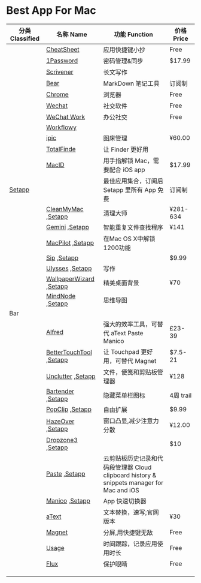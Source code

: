 # Best App For Mac

| 分类 Classified 	| 名称 Name 	| 功能 Function 	| 价格 Price 	|
|-------------------------------	|-----------------------------------------------------------------------------------------------------------------------------------	|-------------------------------------------	|------------	|
|   | [CheatSheet](https://www.mediaatelier.com/CheatSheet/) | 应用快捷键小抄 | Free |
|   | [1Password](https://agilebits.com/) | 密码管理&同步 | $17.99 |
|  	| [Scrivener](https://www.literatureandlatte.com/scrivener/download) 	| 长文写作 	|  	|
|  	| [Bear](https://itunes.apple.com/cn/app/%E7%86%8A%E6%8E%8C%E8%AE%B0/id1091189122?mt=12) 	|  MarkDown 笔记工具 	|  订阅制	|
|  	| [Chrome](https://www.google.com/chrome/thank-you.html?statcb=0&installdataindex=empty) 	| 浏览器 	|  Free	|
|   | [Wechat](https://itunes.apple.com/cn/app/wechat/id836500024?l=en&mt=12) | 社交软件 | Free |
|  	| [WeChat Work](https://itunes.apple.com/cn/app/%E4%BC%81%E4%B8%9A%E5%BE%AE%E4%BF%A1/id1189898970?mt=12) 	|  办公社交	|  Free	|
|  	| [Workflowy](https://workflowy.com/accounts/login/) 	|  	|  	|
|  	| [ipic](https://itunes.apple.com/cn/app/ipic-image-upload-tool/id1101244278?l=en&mt=12)	| 图床管理 	|  ¥60.00	|
|  	| [TotalFinde](https://totalfinder.binaryage.com/) 	| 让 Finder 更好用 	|  	|
|   | [MacID](https://macid.co/) | 用手指解锁 Mac，需要配合 iOS app | $17.99 |
| [Setapp](https://setapp.com/)  	|  	|  最佳应用集合，订阅后Setapp 里所有 App 免费	|  订阅制	|
|  	| [CleanMyMac](https://macpaw.com/cleanmymac) ,[Setapp](https://setapp.com/apps/cleanmymac-x) 	|  清理大师	|  ¥281-634	|
|  	| [Gemini](https://macpaw.com/zh/store/gemini) ,[Setapp](https://setapp.com/apps/gemini) 	|  智能重复文件查找程序	|  ¥141	|
|  	| [MacPilot](https://www.koingosw.com/products/macpilot/) ,[Setapp](https://setapp.com/apps/macpilot) 	|  在Mac OS X中解锁1200功能	|  	|
|  	| [Sip](https://sipapp.io/) ,[Setapp](https://setapp.com/apps/sip) 	|  	|  $9.99	|
|  	| [Ulysses](https://ulysses.app/) ,[Setapp](https://setapp.com/apps/ulysses) 	|  写作	|  	|
|  	| [WallpaperWizard](https://macpaw.com/zh/store/wallpaper-wizard) ,[Setapp](https://setapp.com/apps/wallpaper-wizard) 	|  精美桌面背景	|  ¥70	|
|   | [MindNode](https://mindnode.com/mindnode/mac) ,[Setapp](https://setapp.com/apps/mindnode) | 思维导图 | 
| Bar 	|  	|  	|  	|
|  	| [Alfred](https://www.alfredapp.com/) 	| 强大的效率工具，可替代 aText Paste Manico 	|  £23-39	|
|  	| [BetterTouchTool](https://folivora.ai/) ,[Setapp](https://setapp.com/apps/bettertouchtool) | 让 Touchpad 更好用，可替代 Magnet 	|  $7.5-21	|
|  	| [Unclutter](https://unclutterapp.com/) ,[Setapp](https://setapp.com/apps/unclutter)	| 文件，便笺和剪贴板管理器 	|  ¥128	|
|  	| [Bartender](https://www.macbartender.com/) ,[Setapp](https://setapp.com/apps/bartender)	| 隐藏菜单栏图标 	| 4周 trail 	|
|  	| [PopClip](https://pilotmoon.com/popclip/) ,[Setapp](https://itunes.apple.com/cn/app/popclip/id445189367?l=en&mt=12 ) 	|  自由扩展	|  $9.99	|
|  	| [HazeOver](https://hazeover.com/) ,[Setapp](https://setapp.com/apps/hazeover) 	| 窗口凸显,减少注意力分散 	|  ¥12.00	|
|  	| [Dropzone3](https://aptonic.com/) ,[Setapp](https://setapp.com/apps/dropzone) 	|  	|  $10	|
|  	| [Paste](https://pasteapp.me/) ,[Setapp](https://setapp.com/apps/paste) 	|  云剪贴板历史记录和代码段管理器 Cloud clipboard history & snippets manager for Mac and iOS	|  	|
|  	| [Manico](https://manico.im/) ,[Setapp](https://itunes.apple.com/cn/app/manico/id724472954?mt=12) 	|  App 快速切换器	|  	|
|  	| [aText](http://www.trankynam.com/atext/) 	| 文本替换，速写;官网版本 	|  ¥30	|
|  	| [Magnet](https://itunes.apple.com/cn/app/magnet/id441258766?mt=12) 	| 分屏,用快捷键无敌 	|  Free	|
|  	| [Usage](https://www.mediaatelier.com/Usage/) 	| 时间跟踪，记录应用使用时长 	|  Free	|
|  	| [Flux](https://justgetflux.com/) 	| 保护眼睛 	|  Free	|
|  	|  	|  	|  	|
|  	|  	|  	|  	|
|  	|  	|  	|  	|


